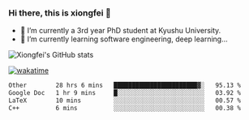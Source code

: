 ### Hi there, this is xiongfei 👋


- 🔭 I’m currently a 3rd year PhD student at Kyushu University.
- 🌱 I’m currently learning software engineering, deep learning...

<!--
**X1on9f31/X1on9f31** is a ✨ _special_ ✨ repository because its `README.md` (this file) appears on your GitHub profile.
Here are some ideas to get you started:
-->

![Xiongfei's GitHub stats](https://github-readme-stats.vercel.app/api?username=X1on9f31)


[![wakatime](https://wakatime.com/badge/user/9e8d5516-d162-43e7-9563-87295d455a71.svg)](https://wakatime.com/@9e8d5516-d162-43e7-9563-87295d455a71)

<!--START_SECTION:waka-->

```txt
Other        28 hrs 6 mins   ███████████████████████▓░   95.13 %
Google Doc   1 hr 9 mins     █░░░░░░░░░░░░░░░░░░░░░░░░   03.92 %
LaTeX        10 mins         ░░░░░░░░░░░░░░░░░░░░░░░░░   00.57 %
C++          6 mins          ░░░░░░░░░░░░░░░░░░░░░░░░░   00.38 %
```

<!--END_SECTION:waka-->

